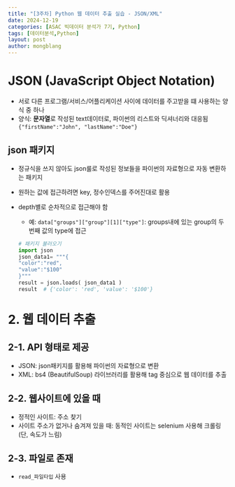 ```yaml
---
title: "[3주차] Python 웹 데이터 추출 실습 - JSON/XML"
date: 2024-12-19
categories: [ASAC 빅데이터 분석가 7기, Python]
tags: [데이터분석,Python]
layout: post
author: mongblang
---
```


# JSON (JavaScript Object Notation)
- 서로 다른 프로그램/서비스/어플리케이션 사이에 데이터를 주고받을 떄 사용하는 양식 중 하나
- 양식: **문자열**로 작성된 text데이터로, 파이썬의 리스트와 딕셔너리와 대응됨
    `{"firstName":"John", "lastName":"Doe"}`

## json 패키지  
- 정규식을 쓰지 않아도 json룰로 작성된 정보들을 파이썬의 자료형으로 자동 변환하는 패키지
- 원하는 값에 접근하려면 key, 정수인덱스를 주어진대로 활용
- depth별로 순차적으로 접근해야 함 
    - 예: `data["groups"]["group"][1]["type"]`: groups내에 있는 group의 두 번째 값의 type에 접근

    ```python
    # 패키지 불러오기 
    import json 
    json_data1= """{
    "color":"red",
    "value":"$100"
    }"""
    result = json.loads( json_data1 ) 
    result  # {'color': 'red', 'value': '$100'}
    ```

# 2. 웹 데이터 추출 

## 2-1. API 형태로 제공
- JSON: json패키지를 활용해 파이썬의 자료형으로 변환
- XML: bs4 (BeautifulSoup) 라이브러리를 활용해 tag 중심으로 웹 데이터를 추출

## 2-2. 웹사이트에 있을 때
- 정적인 사이트: 주소 찾기
- 사이트 주소가 없거나 숨겨져 있을 때: 동적인 사이트는 selenium 사용해 크롤링 (단, 속도가 느림)

## 2-3. 파일로 존재
- `read_파일타입` 사용 
